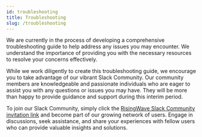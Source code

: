 ```yaml
---
id: troubleshooting
title: Troubleshooting
slug: /troubleshooting
---
```

<head>
  <link rel="canonical" href="https://docs.risingwave.com/docs/current/troubleshooting/" />
</head>

We are currently in the process of developing a comprehensive troubleshooting guide to help address any issues you may encounter. We understand the importance of providing you with the necessary resources to resolve your concerns effectively.

While we work diligently to create this troubleshooting guide, we encourage you to take advantage of our vibrant Slack Community. Our community members are knowledgeable and passionate individuals who are eager to assist you with any questions or issues you may have. They will be more than happy to provide guidance and support during this interim period.

To join our Slack Community, simply click the [RisingWave Slack Community invitation link](https://join.slack.com/t/risingwave-community/shared_invite/zt-120rft0mr-d8uGk3d~NZiZAQWPnElOfw) and become part of our growing network of users. Engage in discussions, seek assistance, and share your experiences with fellow users who can provide valuable insights and solutions.
